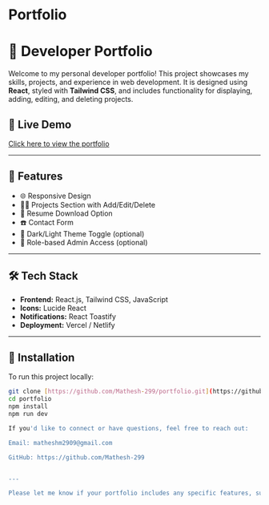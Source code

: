 # Portfolio

# 💼 Developer Portfolio

Welcome to my personal developer portfolio! This project showcases my skills, projects, and experience in web development. It is designed using **React**, styled with **Tailwind CSS**, and includes functionality for displaying, adding, editing, and deleting projects.

## 🔗 Live Demo

[Click here to view the portfolio](https://portfolio-indol-theta-47.vercel.app/)

---

## 📁 Features

- 🌐 Responsive Design
- 🧑‍💻 Projects Section with Add/Edit/Delete
- 📄 Resume Download Option
- ☎️ Contact Form
- 🌙 Dark/Light Theme Toggle (optional)
- 🔐 Role-based Admin Access (optional)

---

## 🛠️ Tech Stack

- **Frontend:** React.js, Tailwind CSS, JavaScript
- **Icons:** Lucide React
- **Notifications:** React Toastify
- **Deployment:** Vercel / Netlify

---

## 🚀 Installation

To run this project locally:

```bash
git clone [https://github.com/Mathesh-299/portfolio.git](https://github.com/Mathesh-299/Portfolio.git)
cd portfolio
npm install
npm run dev

If you'd like to connect or have questions, feel free to reach out:

Email: matheshm2909@gmail.com

GitHub: https://github.com/Mathesh-299


---

Please let me know if your portfolio includes any specific features, such as authentication, blogs, animations, or APIs, so I can further customize this for you.
